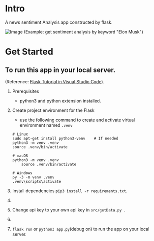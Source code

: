 # Intro 
A news sentiment Analysis app constructed by flask.

![Image](https://user-images.githubusercontent.com/38517716/203186883-a7d1da68-c376-4a37-bcd3-f6c19178b743.png)
(Example: get sentiment analysis by keyword "Elon Musk")

# Get Started

## To run this app in your local server.
(Reference: [Flask Tutorial in Visual Studio Code](https://code.visualstudio.com/docs/python/tutorial-flask)).

1. Prerequisites

   - python3 and python extension installed.

2. Create project environment for the Flask
    - use the following command to create and activate virtual environment named `.venv`
    ```
    # Linux
    sudo apt-get install python3-venv    # If needed
    python3 -m venv .venv
    source .venv/bin/activate

    # macOS
    python3 -m venv .venv
        source .venv/bin/activate

    # Windows
    py -3 -m venv .venv
    .venv\scripts\activate
    ```
3. Install dependencies `pip3 install -r requirements.txt`.
4. 
5. Change api key to your own api key in `src/getData.py `.
6. 
7. `flask run` or `python3 app.py`(debug on) to run the app on your local server.
